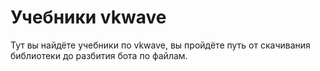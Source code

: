 # Учебники vkwave #

Тут вы найдёте учебники по vkwave, вы пройдёте путь от скачивания библиотеки до разбития бота по файлам.